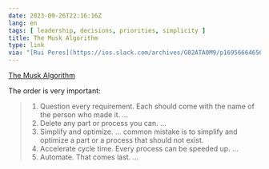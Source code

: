 ```yaml
---
date: 2023-09-26T22:16:16Z
lang: en
tags: [ leadership, decisions, priorities, simplicity ]
title: The Musk Algorithm
type: link
via: "[Rui Peres](https://ios.slack.com/archives/G02ATA0M9/p1695666465643089)"
---
```


[The Musk Algorithm](https://world.hey.com/dhh/the-musk-algorithm-977bf312)

The order is very important:

> 1. Question every requirement. Each should come with the name of the person who made it. …
> 2. Delete any part or process you can. …
> 3. Simplify and optimize. … common mistake is to simplify and optimize a part or a process that should not exist.
> 4. Accelerate cycle time. Every process can be speeded up. …
> 5. Automate. That comes last. …
